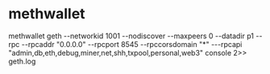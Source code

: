 # methwallet
methwallet
geth --networkid 1001 --nodiscover --maxpeers 0 --datadir p1 --rpc --rpcaddr "0.0.0.0" --rpcport 8545 --rpccorsdomain "*" ---rpcapi "admin,db,eth,debug,miner,net,shh,txpool,personal,web3" console 2>> geth.log
